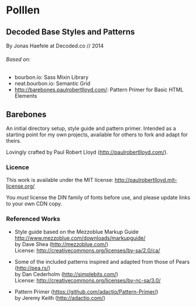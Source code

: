 # Polllen
## Decoded Base Styles and Patterns

By Jonas Haefele at Decoded.co // 2014

###### Based on:

* bourbon.io: Sass Mixin Library
* neat.bourbon.io: Semantic Grid
* http://barebones.paulrobertlloyd.com/: Pattern Primer for Basic HTML Elements

## Barebones

An initial directory setup, style guide and pattern primer. Intended as a starting point for my own projects, available for others to fork and adapt for theirs.

Lovingly crafted by Paul Robert Lloyd (<http://paulrobertlloyd.com/>).

### Licence

This work is available under the MIT license: <http://paulrobertlloyd.mit-license.org/>

You *must* license the DIN family of fonts before use, and please update links to your own CDN copy.

### Referenced Works

* Style guide based on the Mezzoblue Markup Guide <http://www.mezzoblue.com/downloads/markupguide/>  
  by Dave Shea (<http://mezzoblue.com/>)  
  License: <http://creativecommons.org/licenses/by-sa/2.0/ca/>

* Some of the included patterns inspired and adapted from those of Pears (<http://pea.rs/>)  
  by Dan Cederholm (<http://simplebits.com/>)  
  License: <http://creativecommons.org/licenses/by-nc-sa/3.0/>

* Pattern Primer (<https://github.com/adactio/Pattern-Primer/>)  
  by Jeremy Keith (<http://adactio.com/>)
